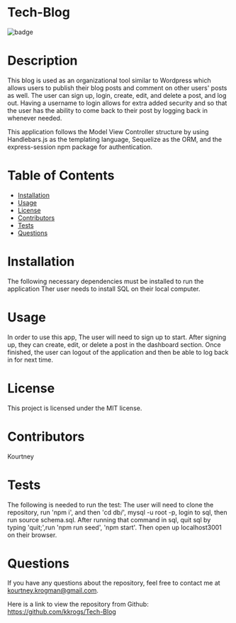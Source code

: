 # Tech-Blog
 ![badge](https://img.shields.io/badge/License-MIT-brightgreen)

# Description
This blog is used as an organizational tool similar to Wordpress which allows users to publish their blog posts and comment on other users' posts as well. The user can sign up, login, create, edit, and delete a post, and log out. Having a username to login allows for extra added security and so that the user has the ability to come back to their post by logging back in whenever needed.

This application follows the Model View Controller structure by using Handlebars.js as the templating language, Sequelize as the ORM, and the express-session npm package for authentication.
# Table of Contents
* [Installation](#installation)
* [Usage](#usage)
* [License](#license)
* [Contributors](#contributors)
* [Tests](#tests)
* [Questions](#questions)
# Installation
The following necessary dependencies must be installed to run the application Ther user needs to install SQL on their local computer.
# Usage
In order to use this app, The user will need to sign up to start. After signing up, they can create, edit, or delete a post in the dashboard section. Once finished, the user can logout of the application and then be able to log back in for next time.
# License
This project is licensed under the MIT license.


# Contributors
 Kourtney
# Tests
The following is needed to run the test: The user will need to clone the repository, run 'npm i', and then 'cd db/', mysql -u root -p, login to sql, then run source schema.sql. After running that command in sql, quit sql by typing 'quit;',run 'npm run seed', 'npm start'. Then open up localhost3001 on their browser.
# Questions
If you have any questions about the repository, feel free to contact me at kourtney.krogman@gmail.com.

Here is a link to view the repository from Github:
https://github.com/kkrogs/Tech-Blog


